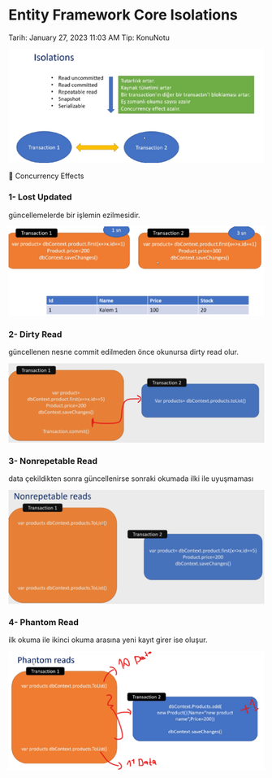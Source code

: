 # Entity Framework Core Isolations

Tarih: January 27, 2023 11:03 AM
Tip: KonuNotu

![ss1.png](Entity%20Framework%20Core%20Isolations%204fe432d1ad254717a4a0bfb0f6aefa95/ss1.png)

<aside>
🌟 Concurrency Effects

</aside>

### 1- Lost Updated

güncellemelerde bir işlemin ezilmesidir.

![ss2.png](Entity%20Framework%20Core%20Isolations%204fe432d1ad254717a4a0bfb0f6aefa95/ss2.png)

### 2- Dirty Read

güncellenen nesne commit edilmeden önce  okunursa dirty read olur.

![ss3.png](Entity%20Framework%20Core%20Isolations%204fe432d1ad254717a4a0bfb0f6aefa95/ss3.png)

### 3- Nonrepetable Read

data çekildikten sonra güncellenirse sonraki okumada ilki ile uyuşmaması

![ss4.png](Entity%20Framework%20Core%20Isolations%204fe432d1ad254717a4a0bfb0f6aefa95/ss4.png)

### 4- Phantom Read

ilk okuma ile ikinci okuma arasına yeni kayıt girer ise oluşur.

![Untitled](Entity%20Framework%20Core%20Isolations%204fe432d1ad254717a4a0bfb0f6aefa95/Untitled.png)